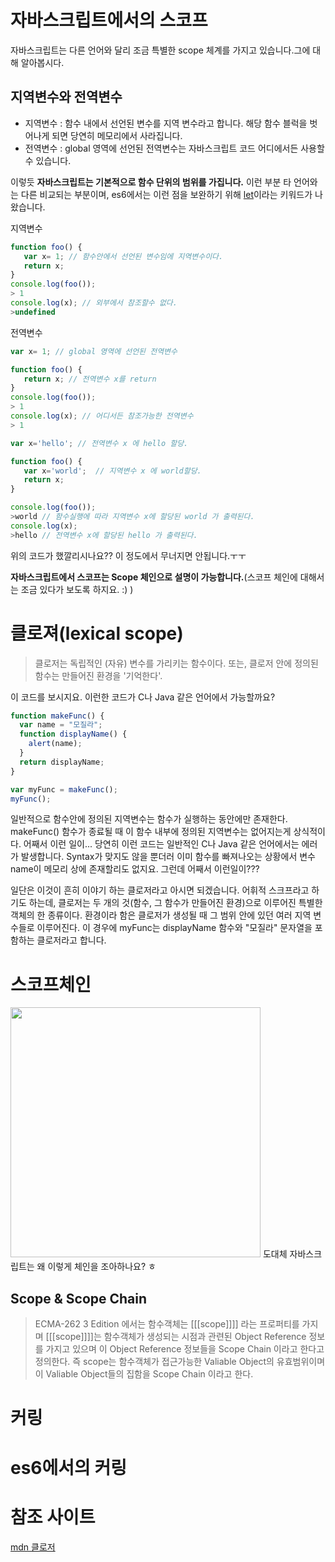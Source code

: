 # 자바스크립트에서의 스코프
자바스크립트는 다른 언어와 달리 조금 특별한 scope 체계를 가지고 있습니다.그에 대해 알아봅시다.
 
## 지역변수와 전역변수 
* 지역변수 : 함수 내에서 선언된 변수를 지역 변수라고 합니다. 해당 함수 블럭을 벗어나게 되면 당연히 메모리에서 사라집니다.   
* 전역변수 : global 영역에 선언된 전역변수는 자바스크립트 코드 어디에서든 사용할 수 있습니다.   
  
이렇듯 **자바스크립트는 기본적으로 함수 단위의 범위를 가집니다.** 이런 부분 타 언어와는 다른 비교되는 부분이며, es6에서는 이런 점을 보완하기 위해 [let](https://github.com/otwm/ProReactStudy/wiki/%28es6-1%EC%9E%A5%29%EB%AC%B8%EB%B2%95-%EB%A7%9B%EB%B3%B4%EA%B8%B0#let)이라는 키워드가 나왔습니다.  
  
지역변수
```javascript
function foo() {
   var x= 1; // 함수안에서 선언된 변수임에 지역변수이다. 
   return x;
}
console.log(foo());
> 1
console.log(x); // 외부에서 참조할수 없다.
>undefined
```
  
전역변수  
```javascript
var x= 1; // global 영역에 선언된 전역변수

function foo() {
   return x; // 전역변수 x를 return
}
console.log(foo());
> 1
console.log(x); // 어디서든 참조가능한 전역변수
> 1
```  
  
```javascript
var x='hello'; // 전역변수 x 에 hello 할당.

function foo() {
   var x='world';  // 지역변수 x 에 world할당.
   return x;  
}

console.log(foo());
>world // 함수실행에 따라 지역변수 x에 할당된 world 가 출력된다.
console.log(x);
>hello // 전역변수 x에 할당된 hello 가 출력된다.
```  
위의 코드가 했깔리시나요?? 이 정도에서 무너지면 안됩니다.ㅜㅜ  
  
**자바스크립트에서 스코프는 Scope 체인으로 설명이 가능합니다.**(스코프 체인에 대해서는 조금 있다가 보도록 하지요. :) )
  
# 클로져(lexical scope)
> 클로저는 독립적인 (자유) 변수를 가리키는 함수이다. 또는, 클로저 안에 정의된 함수는 만들어진 환경을 '기억한다'.
  
이 코드를 보시지요. 이런한 코드가 C나 Java 같은 언어에서 가능할까요?
```javascript
function makeFunc() {
  var name = "모질라";
  function displayName() {
    alert(name);
  }
  return displayName;
}

var myFunc = makeFunc();
myFunc();
```  
일반적으로 함수안에 정의된 지역변수는 함수가 실행하는 동안에만 존재한다. makeFunc() 함수가 종료될 때 이 함수 내부에 정의된 지역변수는 없어지는게 상식적이다. 어째서 이런 일이... 당연히 이런 코드는 일반적인 C나 Java 같은 언어에서는 에러가 발생합니다. Syntax가 맞지도 않을 뿐더러 이미 함수를 빠져나오는 상황에서 변수 name이 메모리 상에 존재할리도 없지요. 그런데 어째서 이런일이???   
  
일단은 이것이 흔히 이야기 하는 클로저라고 아시면 되겠습니다. 어휘적 스크프라고 하기도 하는데, 클로저는 두 개의 것(함수, 그 함수가 만들어진 환경)으로 이루어진 특별한 객체의 한 종류이다. 환경이라 함은 클로저가 생성될 때 그 범위 안에 있던 여러 지역 변수들로 이루어진다. 이 경우에 myFunc는 displayName 함수와 "모질라" 문자열을 포함하는 클로저라고 합니다.  
   
# 스코프체인
<img src='http://cfile217.uf.daum.net/image/1651CC344E1FCB883FCFFA' width=400/>  
도대체 자바스크립트는 왜 이렇게 체인을 조아하나요? ㅎ  
  
## Scope & Scope Chain
> ECMA-262 3 Edition 에서는 함수객체는 [[[scope]]]] 라는 프로퍼티를 가지며 [[[scope]]]]는 함수객체가 생성되는 시점과 관련된 Object Reference 정보를 가지고 있으며 이 Object Reference 정보들을 Scope Chain 이라고 한다고 정의한다. 즉 scope는 함수객체가 접근가능한 Valiable Object의 유효범위이며 이 Valiable Object들의 집함을 Scope Chain 이라고 한다.

# 커링
# es6에서의 커링
# 참조 사이트 
[mdn 클로저](https://developer.mozilla.org/ko/docs/Web/JavaScript/Guide/Closures)